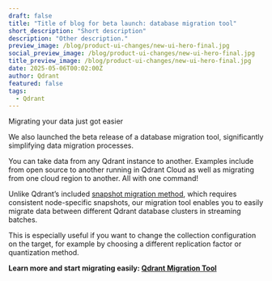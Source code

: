 ```yaml
---
draft: false
title: "Title of blog for beta launch: database migration tool"
short_description: "Short description"
description: "Other description."
preview_image: /blog/product-ui-changes/new-ui-hero-final.jpg
social_preview_image: /blog/product-ui-changes/new-ui-hero-final.jpg
title_preview_image: /blog/product-ui-changes/new-ui-hero-final.jpg
date: 2025-05-06T00:02:00Z
author: Qdrant
featured: false
tags:
  - Qdrant
---
```


 Migrating your data just got easier 

We also launched the beta release of a database migration tool, significantly simplifying data migration processes.

You can take data from any Qdrant instance to another. Examples include from open source to another running in Qdrant Cloud as well as migrating from one cloud region to another. All with one command\!

Unlike Qdrant’s included [snapshot migration method](https://qdrant.tech/documentation/concepts/snapshots/), which requires consistent node-specific snapshots, our migration tool enables you to easily migrate data between different Qdrant database clusters in streaming batches. 

This is especially useful if you want to change the collection configuration on the target, for example by choosing a different replication factor or quantization method.

**Learn more and start migrating easily: [Qdrant Migration Tool](https://github.com/qdrant/migration)**